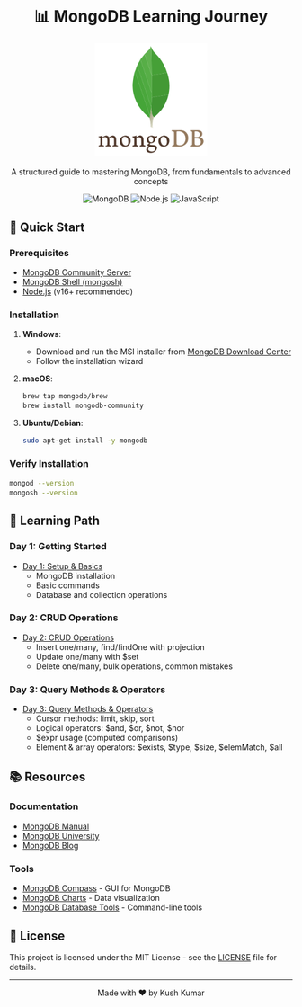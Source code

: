 <div align="center">
  <h1>📊 MongoDB Learning Journey</h1>
  
  <div style="display: flex; justify-content: center; align-items: center; gap: 20px; margin: 20px 0;">
    <img src="https://raw.githubusercontent.com/devicons/devicon/master/icons/mongodb/mongodb-original-wordmark.svg" alt="MongoDB" width="200"/>
  </div>
  
  <p>A structured guide to mastering MongoDB, from fundamentals to advanced concepts</p>
  
  <div>
    <img src="https://img.shields.io/badge/MongoDB-4EA94B?style=for-the-badge&logo=mongodb&logoColor=white" alt="MongoDB">
    <img src="https://img.shields.io/badge/Node.js-339933?style=for-the-badge&logo=nodedotjs&logoColor=white" alt="Node.js">
    <img src="https://img.shields.io/badge/JavaScript-F7DF1E?style=for-the-badge&logo=javascript&logoColor=black" alt="JavaScript">
  </div>
</div>

## 🚀 Quick Start

### Prerequisites
- [MongoDB Community Server](https://www.mongodb.com/try/download/community)
- [MongoDB Shell (mongosh)](https://www.mongodb.com/try/download/shell)
- [Node.js](https://nodejs.org/) (v16+ recommended)

### Installation
1. **Windows**:
   - Download and run the MSI installer from [MongoDB Download Center](https://www.mongodb.com/try/download/community)
   - Follow the installation wizard

2. **macOS**:
   ```bash
   brew tap mongodb/brew
   brew install mongodb-community
   ```

3. **Ubuntu/Debian**:
   ```bash
   sudo apt-get install -y mongodb
   ```

### Verify Installation
```bash
mongod --version
mongosh --version
```

## 📅 Learning Path

### Day 1: Getting Started
- [Day 1: Setup & Basics](./day_001/README.md)
  - MongoDB installation
  - Basic commands
  - Database and collection operations

### Day 2: CRUD Operations
- [Day 2: CRUD Operations](./day_002/README.md)
  - Insert one/many, find/findOne with projection
  - Update one/many with $set
  - Delete one/many, bulk operations, common mistakes

### Day 3: Query Methods & Operators
- [Day 3: Query Methods & Operators](./day_003/README.md)
  - Cursor methods: limit, skip, sort
  - Logical operators: $and, $or, $not, $nor
  - $expr usage (computed comparisons)
  - Element & array operators: $exists, $type, $size, $elemMatch, $all

## 📚 Resources

### Documentation
- [MongoDB Manual](https://docs.mongodb.com/manual/)
- [MongoDB University](https://university.mongodb.com/)
- [MongoDB Blog](https://www.mongodb.com/blog)



### Tools
- [MongoDB Compass](https://www.mongodb.com/products/compass) - GUI for MongoDB
- [MongoDB Charts](https://www.mongodb.com/products/charts) - Data visualization
- [MongoDB Database Tools](https://www.mongodb.com/try/download/database-tools) - Command-line tools

## 📝 License

This project is licensed under the MIT License - see the [LICENSE](LICENSE) file for details.

---

<div align="center">
  Made with ❤️ by Kush Kumar
</div>